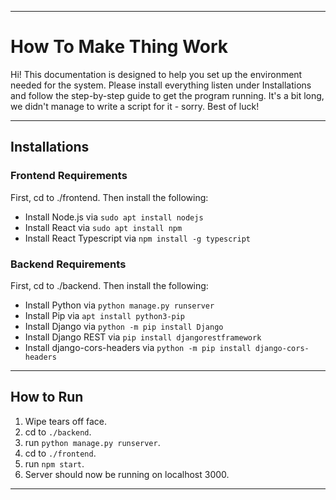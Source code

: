 *****
# How To Make Thing Work

Hi! This documentation is designed to help you set up the environment needed for the system. Please install everything listen under Installations and follow the step-by-step guide to get the program running. It's a bit long, we didn't manage to write a script for it - sorry. Best of luck!

*****

## Installations

### Frontend Requirements

First, cd to ./frontend. 
Then install the following:

- Install Node.js via `sudo apt install nodejs`
- Install React via `sudo apt install npm`
- Install React Typescript via `npm install -g typescript`

### Backend Requirements

First, cd to ./backend. 
Then install the following:

- Install Python via `python manage.py runserver`
- Install Pip via `apt install python3-pip`
- Install Django via `python -m pip install Django`
- Install Django REST via `pip install djangorestframework`
- Install django-cors-headers via `python -m pip install django-cors-headers`

*****

## How to Run

1. Wipe tears off face.
2. cd to `./backend`.
3. run `python manage.py runserver`.
4. cd to `./frontend`.
5. run `npm start`.
6. Server should now be running on localhost 3000.

*****